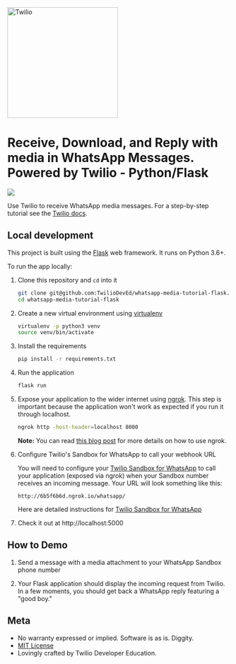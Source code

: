 <a href="https://www.twilio.com">
  <img src="https://static0.twilio.com/marketing/bundles/marketing/img/logos/wordmark-red.svg" alt="Twilio" width="250" />
</a>

# Receive, Download, and Reply with media in WhatsApp Messages. Powered by Twilio - Python/Flask

![](https://github.com/TwilioDevEd/whatsapp-media-tutorial-flask/actions/workflows/flask.yml/badge.svg)

Use Twilio to receive WhatsApp media messages. For a step-by-step tutorial see
the [Twilio docs](https://www.twilio.com/docs/sms/whatsapp/tutorial/send-and-receive-media-messages-whatsapp-python).

## Local development

This project is built using the [Flask](http://flask.pocoo.org/) web
framework. It runs on Python 3.6+.

To run the app locally:

1. Clone this repository and `cd` into it

   ```bash
   git clone git@github.com:TwilioDevEd/whatsapp-media-tutorial-flask.git
   cd whatsapp-media-tutorial-flask
   ```

1. Create a new virtual environment using
   [virtualenv](https://virtualenv.pypa.io/en/latest/)

   ```bash
   virtualenv -p python3 venv
   source venv/bin/activate
   ```

1. Install the requirements

   ```bash
   pip install -r requirements.txt
   ```

1. Run the application

   ```bash
   flask run
   ```

1. Expose your application to the wider internet using
   [ngrok](http://ngrok.com/). This step is important because the
   application won't work as expected if you run it through localhost.

   ```bash
   ngrok http -host-header=localhost 8000
   ```

   **Note:** You can read
   [this blog post](https://www.twilio.com/blog/2015/09/6-awesome-reasons-to-use-ngrok-when-testing-webhooks.html)
   for more details on how to use ngrok.

1. Configure Twilio's Sandbox for WhatsApp to call your webhook URL

   You will need to configure your [Twilio Sandbox for WhatsApp](https://www.twilio.com/console/sms/whatsapp/sandbox) to call your application (exposed via ngrok) when your Sandbox number receives an incoming message. Your URL will look something like this:

   ```
   http://6b5f6b6d.ngrok.io/whatsapp/
   ```

   Here are detailed instructions for [Twilio Sandbox for WhatsApp](https://www.twilio.com/docs/sms/whatsapp/api#twilio-sandbox-for-whatsapp)

1. Check it out at http://localhost:5000

## How to Demo

1. Send a message with a media attachment to your WhatsApp Sandbox phone number

1. Your Flask application should display the incoming request from Twilio. In a few moments, you should get back a WhatsApp reply featuring a "good boy."


## Meta

* No warranty expressed or implied. Software is as is. Diggity.
* [MIT License](LICENSE)
* Lovingly crafted by Twilio Developer Education.
